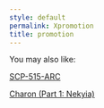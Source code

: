 ```yaml
---
style: default
permalink: Xpromotion
title: promotion
---
```

You may also like:

[SCP-515-ARC](http://scp-wiki.net/scp-515-arc)

[Charon (Part 1: Nekyia)](http://scp-wiki.net/charon-part-1-nekyia)
